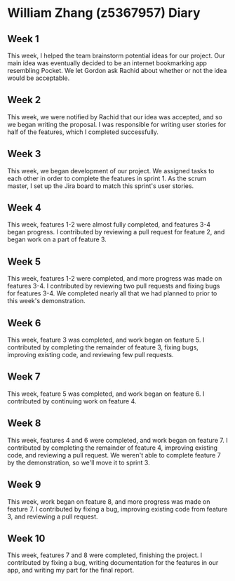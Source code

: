 # William Zhang (z5367957) Diary

## Week 1

This week, I helped the team brainstorm potential ideas for our project. Our main idea was eventually decided to be an internet bookmarking app resembling Pocket. We let Gordon ask Rachid about whether or not the idea would be acceptable.

## Week 2

This week, we were notified by Rachid that our idea was accepted, and so we began writing the proposal. I was responsible for writing user stories for half of the features, which I completed successfully.

## Week 3

This week, we began development of our project. We assigned tasks to each other in order to complete the features in sprint 1. As the scrum master, I set up the Jira board to match this sprint's user stories.

## Week 4

This week, features 1-2 were almost fully completed, and features 3-4 began progress. I contributed by reviewing a pull request for feature 2, and began work on a part of feature 3.

## Week 5

This week, features 1-2 were completed, and more progress was made on features 3-4. I contributed by reviewing two pull requests and fixing bugs for features 3-4. We completed nearly all that we had planned to prior to this week's demonstration.

## Week 6

This week, feature 3 was completed, and work began on feature 5. I contributed by completing the remainder of feature 3, fixing bugs, improving existing code, and reviewing few pull requests.

## Week 7

This week, feature 5 was completed, and work began on feature 6. I contributed by continuing work on feature 4.

## Week 8

This week, features 4 and 6 were completed, and work began on feature 7. I contributed by completing the remainder of feature 4, improving existing code, and reviewing a pull request. We weren't able to complete feature 7 by the demonstration, so we'll move it to sprint 3.

## Week 9

This week, work began on feature 8, and more progress was made on feature 7. I contributed by fixing a bug, improving existing code from feature 3, and reviewing a pull request.

## Week 10

This week, features 7 and 8 were completed, finishing the project. I contributed by fixing a bug, writing documentation for the features in our app, and writing my part for the final report.

